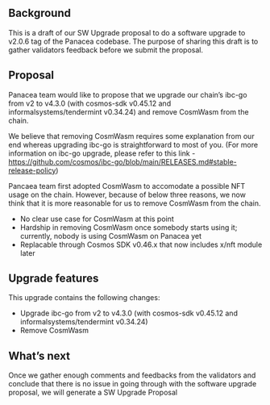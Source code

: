 ## Background
This is a draft of our SW Upgrade proposal to do a software upgrade to v2.0.6 tag of the Panacea codebase. The purpose of sharing this draft is to gather validators feedback before we submit the proposal.

## Proposal
Panacea team would like to propose that we upgrade our chain’s ibc-go from v2 to v4.3.0 (with cosmos-sdk v0.45.12 and informalsystems/tendermint v0.34.24) and remove CosmWasm from the chain.

We believe that removing CosmWasm requires some explanation from our end whereas upgrading ibc-go is straightforward to most of you. 
(For more information on ibc-go upgrade, please refer to this link - https://github.com/cosmos/ibc-go/blob/main/RELEASES.md#stable-release-policy)

Pancaea team first adopted CosmWasm to accomodate a possible NFT usage on the chain. However, because of below three reasons, we now think that it is more reasonable for us to remove CosmWasm from the chain.
- No clear use case for CosmWasm at this point
- Hardship in removing CosmWasm once somebody starts using it; currently, nobody is using CosmWasm on Panacea yet
- Replacable through Cosmos SDK v0.46.x that now includes x/nft module later

## Upgrade features
This upgrade contains the following changes:
- Upgrade ibc-go from v2 to v4.3.0 (with cosmos-sdk v0.45.12 and informalsystems/tendermint v0.34.24)
- Remove CosmWasm

## What’s next
Once we gather enough comments and feedbacks from the validators and conclude that there is no issue in going through with the software upgrade proposal, we will generate a SW Upgrade Proposal
